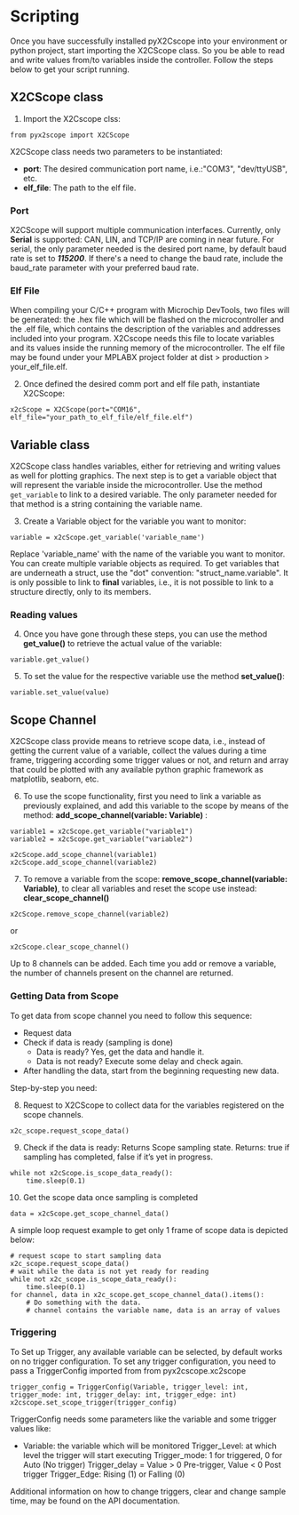 # Scripting

Once you have successfully installed pyX2Cscope into your environment or python project,
start importing the X2CScope class. So you be able to read and write values from/to variables 
inside the controller. Follow the steps below to get your script running.

## X2CScope class

1. Import the X2Cscope clss:
```
from pyx2scope import X2CScope
``` 

X2CScope class needs two parameters to be instantiated:
- **port**: The desired communication port name, i.e.:"COM3", "dev/ttyUSB", etc.
- **elf_file**: The path to the elf file. 

### Port
X2CScope will support multiple communication interfaces. Currently, only **Serial** is supported: CAN, LIN, 
and TCP/IP are coming in near future. For serial, the only parameter needed is the desired port name, by 
default baud rate is set to **_115200_**. If there's a need to change the baud rate, include the baud_rate 
parameter with your preferred baud rate.

### Elf File
When compiling your C/C++ program with Microchip DevTools, two files will be generated: the .hex file which
will be flashed on the microcontroller and the .elf file, which contains the description of the variables
and addresses included into your program. X2Cscope needs this file to locate variables and its values inside
the running memory of the microcontroller. The elf file may be found under your MPLABX project folder at 
dist > production > your_elf_file.elf.

2. Once defined the desired comm port and elf file path, instantiate X2CScope:

```
x2cScope = X2CScope(port="COM16", elf_file="your_path_to_elf_file/elf_file.elf")
```  

## Variable class

X2CScope class handles variables, either for retrieving and writing values as well for plotting graphics.
The next step is to get a variable object that will represent the variable inside the microcontroller.
Use the method `get_variable` to link to a desired variable. The only parameter needed for that method
is a string containing the variable name. 

3. Create a Variable object for the variable you want to monitor:
```
variable = x2cScope.get_variable('variable_name')
```
Replace 'variable_name' with the name of the variable you want to monitor. You can create multiple variable 
objects as required. To get variables that are underneath a struct, use the "dot" convention: 
"struct_name.variable". It is only possible to link to **final** variables, i.e., it is not possible to
link to a structure directly, only to its members.

### Reading values

4. Once you have gone through these steps, you can use the method **get_value()** to retrieve the actual 
value of the variable:
``` 
variable.get_value() 
```
5. To set the value for the respective variable use the method **set_value()**:
```
variable.set_value(value)
```
## Scope Channel

X2CScope class provide means to retrieve scope data, i.e., instead of getting the current value of
a variable, collect the values during a time frame, triggering according some trigger values or not,
and return and array that could be plotted with any available python graphic framework as matplotlib,
seaborn, etc.  
 
6. To use the scope functionality, first you need to link a variable as previously explained, and 
add this variable to the scope by means of the method: **add_scope_channel(variable: Variable)** : 
```
variable1 = x2cScope.get_variable("variable1")
variable2 = x2cScope.get_variable("variable2")

x2cScope.add_scope_channel(variable1)
x2cScope.add_scope_channel(variable2)
```

7. To remove a variable from the scope: **remove_scope_channel(variable: Variable)**, to clear all
variables and reset the scope use instead: **clear_scope_channel()**
```
x2cScope.remove_scope_channel(variable2)
```
or 
```
x2cScope.clear_scope_channel()
```

Up to 8 channels can be added. Each time you add or remove a variable, the number of channels present
on the channel are returned. 

### Getting Data from Scope

To get data from scope channel you need to follow this sequence:

* Request data
* Check if data is ready (sampling is done)
    * Data is ready? Yes, get the data and handle it.
    * Data is not ready? Execute some delay and check again.
* After handling the data, start from the beginning requesting new data.

Step-by-step you need:

8. Request to X2CScope to collect data for the variables registered on the scope channels.  
```
x2c_scope.request_scope_data()
```

9. Check if the data is ready: 
Returns Scope sampling state. Returns: true if sampling has completed, false if it’s yet in progress.  
```
while not x2cScope.is_scope_data_ready():
    time.sleep(0.1)
```
10. Get the scope data once sampling is completed
```
data = x2cScope.get_scope_channel_data()
```

A simple loop request example to get only 1 frame of scope data is depicted below:
```
# request scope to start sampling data
x2c_scope.request_scope_data()
# wait while the data is not yet ready for reading
while not x2c_scope.is_scope_data_ready():
    time.sleep(0.1)
for channel, data in x2c_scope.get_scope_channel_data().items():
    # Do something with the data. 
    # channel contains the variable name, data is an array of values 
```

### Triggering 

To Set up Trigger, any available variable can be selected, by default works on no trigger configuration.
To set any trigger configuration, you need to pass a TriggerConfig imported from from pyx2cscope.xc2scope
```
trigger_config = TriggerConfig(Variable, trigger_level: int, trigger_mode: int, trigger_delay: int, trigger_edge: int)
x2cscope.set_scope_trigger(trigger_config)
```

TriggerConfig needs some parameters like the variable and some trigger values like:

* Variable: the variable which will be monitored
Trigger_Level: at which level the trigger will start executing
Trigger_mode: 1 for triggered, 0 for Auto (No trigger)
Trigger_delay = Value > 0 Pre-trigger, Value < 0 Post trigger
Trigger_Edge: Rising (1) or Falling (0)

Additional information on how to change triggers, clear and change sample time, may be
found on the API documentation.

